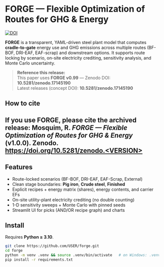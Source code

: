 # FORGE — Flexible Optimization of Routes for GHG & Energy
[![DOI](https://zenodo.org/badge/DOI/10.5281/zenodo.17145190.svg)](https://doi.org/10.5281/zenodo.17145190)

**FORGE** is a transparent, YAML-driven steel plant model that computes **cradle-to-gate** energy use and GHG emissions across multiple routes (BF-BOF, DRI-EAF, EAF-scrap) and downstream options. It supports route locking by scenario, on-site electricity crediting, sensitivity analysis, and Monte Carlo uncertainty.

> **Reference this release:**  
> This paper uses **FORGE v0.99** — Zenodo DOI: **10.5281/zenodo.17145190**  
> Latest releases (concept DOI): **10.5281/zenodo.17145190**  

## How to cite
If you use FORGE, please cite the archived release:
Mosquim, R. *FORGE — Flexible Optimization of Routes for GHG & Energy* (v1.0.0). Zenodo. https://doi.org/10.5281/zenodo.<VERSION>
---

## Features
- Route-locked scenarios (BF-BOF, DRI-EAF, EAF-Scrap, External)
- Clean stage boundaries: **Pig iron**, **Crude steel**, **Finished**
- Explicit recipes + energy matrix (shares), energy contents, and carrier EFs
- On-site utility-plant electricity crediting (no double counting)
- 1-D sensitivity sweeps + Monte Carlo with pinned seeds
- Streamlit UI for picks (AND/OR recipe graph) and charts

## Install
Requires **Python ≥ 3.10**.

```bash
git clone https://github.com/USER/forge.git
cd forge
python -m venv .venv && source .venv/bin/activate   # on Windows: .venv\Scripts\activate
pip install -r requirements.txt
